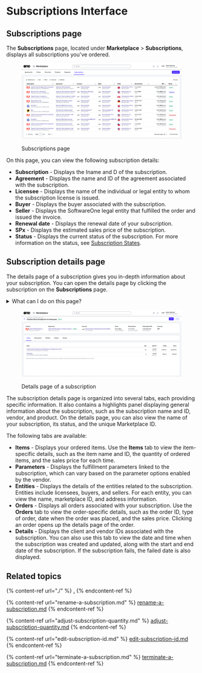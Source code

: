 # Subscriptions Interface

## Subscriptions page

The **Subscriptions** page, located under **Marketplace** > **Subscriptions**, displays all subscriptions you've ordered.

<figure><img src="../../../.gitbook/assets/image (372).png" alt=""><figcaption><p>Subscriptions page</p></figcaption></figure>

On this page, you can view the following subscription details:

* **Subscription** - Displays the Iname and D of the subscription.
* **Agreement** - Displays the name and ID of the agreement associated with the subscription.
* **Licensee** - Displays the name of the individual or legal entity to whom the subscription license is issued.
* **Buyer** - Displays the buyer associated with the subscription.
* **Seller** - Displays the SoftwareOne legal entity that fulfilled the order and issued the invoice.
* **Renewal date** - Displays the renewal date of your subscription.
* **SPx** - Displays the estimated sales price of the subscription.
* **Status** - Displays the current status of the subscription.  For more information on the status, see [Subscription States](subscription-states.md).

## Subscription details page <a href="#subscription-details" id="subscription-details"></a>

The details page of a subscription gives you in-depth information about your subscription. You can open the details page by clicking the subscription on the **Subscriptions** page.&#x20;

<details>

<summary>What can I do on this page?</summary>

From the details page, you can complete the following tasks:&#x20;

* [Rename your subscription](rename-a-subscription.md)
* [Adjust the quantity of your subscriptions](adjust-subscription-quantity.md).
* [Edit the subscription ID](edit-subscription-id.md).
* [Terminate a single or multiple subscriptions](terminate-a-subscription.md).

</details>

<figure><img src="../../../.gitbook/assets/image (371).png" alt=""><figcaption><p>Details page of a subscription</p></figcaption></figure>

The subscription details page is organized into several tabs, each providing specific information. It also contains a highlights panel displaying general information about the subscription, such as the subscription name and ID, vendor, and product. On the details page, you can also view the name of your subscription, its status, and the unique Marketplace ID.&#x20;

The following tabs are available:&#x20;

* **Items** - Displays your ordered items. Use the **Items** tab to view the item-specific details, such as the item name and ID, the quantity of ordered items, and the sales price for each time.&#x20;
* **Parameters** - Displays the fulfillment parameters linked to the subscription, which can vary based on the parameter options enabled by the vendor.
* **Entities** - Displays the details of the entities related to the subscription. Entities include licensees, buyers, and sellers. For each entity, you can view the name, marketplace ID, and address information.&#x20;
* **Orders** -  Displays all orders associated with your subscription. Use the **Orders** tab to view the order-specific details, such as the order ID, type of order, date when the order was placed, and the sales price.  Clicking an order opens up the details page of the order.&#x20;
* **Details** - Displays the client and vendor IDs associated with the subscription. You can also use this tab to view the date and time when the subscription was created and updated, along with the start and end date of the subscription. If the subscription fails, the failed date is also displayed.&#x20;

## Related topics

{% content-ref url="./" %}
[.](./)
{% endcontent-ref %}

{% content-ref url="rename-a-subscription.md" %}
[rename-a-subscription.md](rename-a-subscription.md)
{% endcontent-ref %}

{% content-ref url="adjust-subscription-quantity.md" %}
[adjust-subscription-quantity.md](adjust-subscription-quantity.md)
{% endcontent-ref %}

{% content-ref url="edit-subscription-id.md" %}
[edit-subscription-id.md](edit-subscription-id.md)
{% endcontent-ref %}

{% content-ref url="terminate-a-subscription.md" %}
[terminate-a-subscription.md](terminate-a-subscription.md)
{% endcontent-ref %}
